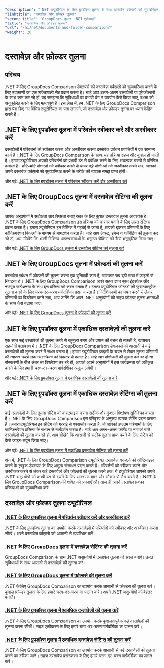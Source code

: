 ```yaml
---
"description": ".NET ट्यूटोरियल के लिए ग्रुपडॉक्स तुलना के साथ दस्तावेज़ वर्कफ़्लो को सुव्यवस्थित करना सीखें। परिवर्तन स्वीकार करें, अस्वीकार करें और दस्तावेज़ों और फ़ोल्डरों की आसानी से तुलना करें।"
"linktitle": "दस्तावेज़ और फ़ोल्डर तुलना"
"second_title": "GroupDocs.तुलना .NET एपीआई"
"title": "दस्तावेज़ और फ़ोल्डर तुलना"
"url": "/hi/net/documents-and-folder-comparison/"
"weight": 20
---
```


# दस्तावेज़ और फ़ोल्डर तुलना

## परिचय

.NET के लिए GroupDocs Comparison डेवलपर्स को दस्तावेज़ वर्कफ़्लो को सुव्यवस्थित करने के लिए उपकरणों का एक शक्तिशाली सेट प्रदान करता है। चाहे आप अलग-अलग दस्तावेज़ों या पूरे फ़ोल्डरों के साथ काम कर रहे हों, यह समझना कि सुविधाओं का प्रभावी ढंग से उपयोग कैसे किया जाए, दक्षता को अनुकूलित करने के लिए महत्वपूर्ण है। इस लेख में, हम .NET के लिए GroupDocs Comparison द्वारा पेश किए गए विभिन्न ट्यूटोरियल का पता लगाएंगे, जो दस्तावेज़ और फ़ोल्डर तुलना पर ध्यान केंद्रित करते हैं।

## .NET के लिए ग्रुपडॉक्स तुलना में परिवर्तन स्वीकार करें और अस्वीकार करें

दस्तावेज़ों में परिवर्तनों को स्वीकार करना और अस्वीकार करना दस्तावेज़ प्रबंधन प्रणालियों में एक सामान्य कार्य है। .NET के लिए GroupDocs Comparison के साथ, यह प्रक्रिया सहज और कुशल हो जाती है। हमारा ट्यूटोरियल आपको परिवर्तनों को प्रभावी ढंग से प्रबंधित करने के लिए आवश्यक चरणों से परिचित कराता है। छोटे-मोटे संपादनों को स्वीकार करने से लेकर बड़े संशोधनों को अस्वीकार करने तक, आपको अपने दस्तावेज़ वर्कफ़्लो को सुव्यवस्थित करने के तरीके की व्यापक समझ प्राप्त होगी।

और पढ़ें: [.NET के लिए ग्रुपडॉक्स तुलना में परिवर्तन स्वीकार करें और अस्वीकार करें](./accept-reject-changes-dotnet/)

## .NET के लिए GroupDocs तुलना में दस्तावेज़ सेटिंग्स की तुलना करें

आपके अनुप्रयोगों में सटीकता और स्थिरता बनाए रखने के लिए कुशल दस्तावेज़ तुलना आवश्यक है। .NET के लिए GroupDocs Comparison इस प्रक्रिया को कारगर बनाने के लिए उन्नत सेटिंग्स प्रदान करता है। हमारा ट्यूटोरियल इन सेटिंग्स में गहराई से जाता है, आपको इष्टतम परिणामों के लिए कॉन्फ़िगरेशन विकल्पों के माध्यम से मार्गदर्शन करता है। चाहे आप टेक्स्ट, इमेज या फ़ॉर्मेटिंग की तुलना कर रहे हों, आप सीखेंगे कि अपनी विशिष्ट आवश्यकताओं के अनुरूप सेटिंग्स को कैसे अनुकूलित किया जाए।

और पढ़ें: [.NET के लिए GroupDocs तुलना में दस्तावेज़ सेटिंग्स की तुलना करें](./compare-documents-settings-dotnet/)

## .NET के लिए GroupDocs तुलना में फ़ोल्डर्स की तुलना करें

दस्तावेज़ प्रबंधन में फ़ोल्डरों की तुलना करना एक बुनियादी काम है, खासकर जब बड़ी मात्रा में फ़ाइलों से निपटना हो। .NET के लिए GroupDocs Comparison अपने सहज ज्ञान युक्त इंटरफ़ेस और मज़बूत कार्यक्षमता के साथ इस प्रक्रिया को सरल बनाता है। हमारा ट्यूटोरियल फ़ोल्डरों की कुशलतापूर्वक तुलना करने के लिए चरण-दर-चरण मार्गदर्शिका प्रदान करता है। निर्देशिकाओं का चयन करने से लेकर परिणामों का विश्लेषण करने तक, आप जानेंगे कि अपने .NET अनुप्रयोगों को सहज फ़ोल्डर तुलना क्षमताओं के साथ कैसे बढ़ाया जाए।

और पढ़ें: [.NET के लिए GroupDocs तुलना में फ़ोल्डर्स की तुलना करें](./compare-folders-dotnet/)

## .NET के लिए ग्रुपडॉक्स तुलना में एकाधिक दस्तावेज़ों की तुलना करें

एक साथ कई दस्तावेज़ों की तुलना करने से बहुमूल्य समय और प्रयास की बचत हो सकती है, खासकर सहयोगी वातावरण में। .NET के लिए GroupDocs Comparison डेवलपर्स को आसानी से कई दस्तावेज़ों की तुलना करने में सक्षम बनाता है। हमारा ट्यूटोरियल फ़ाइलों के चयन से लेकर तुलना परिणामों की व्याख्या करने तक की प्रक्रिया को विस्तार से बताता है। चाहे आप संशोधनों की तुलना कर रहे हों या संस्करणों के बीच अंतर का विश्लेषण कर रहे हों, आपको अपने अनुप्रयोगों में इस कार्यक्षमता को एकीकृत करने के लिए हमारी चरण-दर-चरण मार्गदर्शिका अमूल्य लगेगी।

और पढ़ें: [.NET के लिए ग्रुपडॉक्स तुलना में एकाधिक दस्तावेज़ों की तुलना करें](./compare-multiple-documents-dotnet/)

## .NET के लिए ग्रुपडॉक्स तुलना में एकाधिक दस्तावेज़ सेटिंग्स की तुलना करें

कई दस्तावेज़ों के लिए तुलना सेटिंग को कस्टमाइज़ करना सटीक और कुशल विश्लेषण सुनिश्चित करता है। .NET के लिए GroupDocs Comparison इस परिदृश्य के अनुरूप व्यापक सेटिंग प्रदान करता है। हमारा ट्यूटोरियल इन सेटिंग को गहराई से एक्सप्लोर करता है, जो आपको इष्टतम परिणामों के लिए कॉन्फ़िगरेशन प्रक्रिया के माध्यम से मार्गदर्शन करता है। चाहे आप अलग-अलग फ़ॉर्मेट या भाषाओं वाले दस्तावेज़ों की तुलना कर रहे हों, आप सीखेंगे कि आसानी से सटीक तुलना प्राप्त करने के लिए सेटिंग को कैसे फ़ाइन-ट्यून किया जाए।

और पढ़ें: [.NET के लिए ग्रुपडॉक्स तुलना में एकाधिक दस्तावेज़ सेटिंग्स की तुलना करें](./compare-multiple-documents-settings-dotnet/)

अंत में, .NET के लिए GroupDocs Comparison ट्यूटोरियल दस्तावेज़ वर्कफ़्लो को ऑप्टिमाइज़ करने के इच्छुक डेवलपर्स के लिए अमूल्य संसाधन प्रदान करते हैं। परिवर्तनों को स्वीकार करने और अस्वीकार करने से लेकर कई दस्तावेज़ों और फ़ोल्डरों की तुलना करने तक, ये ट्यूटोरियल आपको अपने .NET अनुप्रयोगों को प्रभावी ढंग से बढ़ाने के लिए आवश्यक ज्ञान और कौशल से लैस करते हैं। .NET के लिए GroupDocs Comparison की शक्ति को अपनाएँ और आज ही अपने दस्तावेज़ प्रबंधन प्रक्रियाओं को सुव्यवस्थित करें!
## दस्तावेज़ और फ़ोल्डर तुलना ट्यूटोरियल
### [.NET के लिए ग्रुपडॉक्स तुलना में परिवर्तन स्वीकार करें और अस्वीकार करें](./accept-reject-changes-dotnet/)
.NET के लिए ग्रुपडॉक्स तुलना का उपयोग करके दस्तावेज़ों में परिवर्तनों को स्वीकार और अस्वीकार करना सीखें। अपने दस्तावेज़ वर्कफ़्लो को आसानी से व्यवस्थित करें।
### [.NET के लिए GroupDocs तुलना में दस्तावेज़ सेटिंग्स की तुलना करें](./compare-documents-settings-dotnet/)
GroupDocs Comparison के साथ .NET अनुप्रयोगों में दस्तावेज़ तुलना को सरल बनाएं। उन्नत सुविधाओं के साथ आसानी से दस्तावेज़ों की तुलना करें।
### [.NET के लिए GroupDocs तुलना में फ़ोल्डर्स की तुलना करें](./compare-folders-dotnet/)
.NET के लिए GroupDocs Comparison का उपयोग करके आसानी से फ़ोल्डर्स की तुलना करें। कुशल फ़ोल्डर तुलना के लिए हमारे चरण-दर-चरण का पालन करें। अपने .NET अनुप्रयोगों को बेहतर बनाएँ।
### [.NET के लिए ग्रुपडॉक्स तुलना में एकाधिक दस्तावेज़ों की तुलना करें](./compare-multiple-documents-dotnet/)
.NET के लिए GroupDocs Comparison का उपयोग करके कुशलतापूर्वक कई दस्तावेज़ों की तुलना करना सीखें। सहज एकीकरण के लिए हमारे चरण-दर-चरण मार्गदर्शिका का पालन करें।
### [.NET के लिए ग्रुपडॉक्स तुलना में एकाधिक दस्तावेज़ सेटिंग्स की तुलना करें](./compare-multiple-documents-settings-dotnet/)
.NET के लिए GroupDocs Comparison का उपयोग करके आसानी से कई दस्तावेज़ों की तुलना करने का तरीका जानें। सहज दस्तावेज़ प्रसंस्करण के लिए हमारे चरण-दर-चरण मार्गदर्शिका का पालन करें।